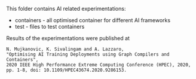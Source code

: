 This folder contains AI related experimentations:
* containers - all optimised container for different AI frameworks
* test - files to test containers

Results of the experimentations were published at
```
N. Mujkanovic, K. Sivalingam and A. Lazzaro, 
"Optimising AI Training Deployments using Graph Compilers and Containers", 
2020 IEEE High Performance Extreme Computing Conference (HPEC), 2020, 
pp. 1-8, doi: 10.1109/HPEC43674.2020.9286153.
```
